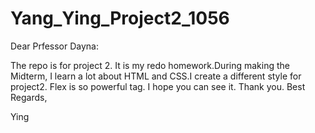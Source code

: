 # Yang_Ying_Project2_1056

Dear Prfessor Dayna:

The repo is for project 2. It is my redo homework.During making the Midterm, I learn a lot about HTML and CSS.I create a different style for project2. Flex is so powerful tag. I hope you can see it. Thank you. 
Best Regards,

Ying